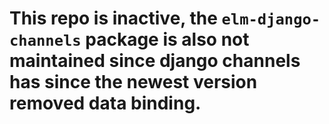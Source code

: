 # This repo is inactive, the `elm-django-channels` package is also not maintained since django channels has since the newest version removed data binding. 
